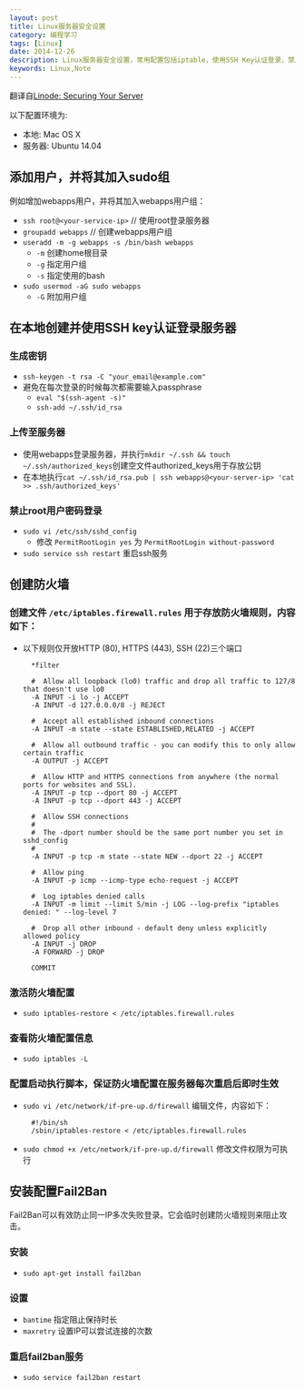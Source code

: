 ```yaml
---
layout: post
title: Linux服务器安全设置
category: 编程学习
tags: [Linux]
date: 2014-12-26
description: Linux服务器安全设置，常用配置包括iptable，使用SSH Key认证登录，禁用root密码登录，防火墙设置等
keywords: Linux,Note
---
```


翻译自[Linode: Securing Your Server](https://www.linode.com/docs/security/securing-your-server)

以下配置环境为:

* 本地: Mac OS X
* 服务器: Ubuntu 14.04

## 添加用户，并将其加入sudo组

例如增加webapps用户，并将其加入webapps用户组：

* `ssh root@<your-service-ip>` // 使用root登录服务器
* `groupadd webapps` // 创建webapps用户组
* `useradd -m -g webapps -s /bin/bash webapps`
    * `-m` 创建home根目录
    * `-g` 指定用户组
    * `-s` 指定使用的bash
* `sudo usermod -aG sudo webapps`
    * `-G` 附加用户组

## 在本地创建并使用SSH key认证登录服务器

### 生成密钥

* `ssh-keygen -t rsa -C "your_email@example.com"`
* 避免在每次登录的时候每次都需要输入passphrase
    * `eval "$(ssh-agent -s)"`
    * `ssh-add ~/.ssh/id_rsa`

### 上传至服务器

* 使用webapps登录服务器，并执行`mkdir ~/.ssh && touch ~/.ssh/authorized_keys`创建空文件authorized_keys用于存放公钥
* 在本地执行`cat ~/.ssh/id_rsa.pub | ssh webapps@<your-server-ip> 'cat >> .ssh/authorized_keys'`

### 禁止root用户密码登录

* `sudo vi /etc/ssh/sshd_config`
    * 修改 `PermitRootLogin yes` 为 `PermitRootLogin without-password`
* `sudo service ssh restart` 重启ssh服务

## 创建防火墙

### 创建文件 `/etc/iptables.firewall.rules` 用于存放防火墙规则，内容如下：

* 以下规则仅开放HTTP (80), HTTPS (443), SSH (22)三个端口

        *filter

        #  Allow all loopback (lo0) traffic and drop all traffic to 127/8 that doesn't use lo0
        -A INPUT -i lo -j ACCEPT
        -A INPUT -d 127.0.0.0/8 -j REJECT

        #  Accept all established inbound connections
        -A INPUT -m state --state ESTABLISHED,RELATED -j ACCEPT

        #  Allow all outbound traffic - you can modify this to only allow certain traffic
        -A OUTPUT -j ACCEPT

        #  Allow HTTP and HTTPS connections from anywhere (the normal ports for websites and SSL).
        -A INPUT -p tcp --dport 80 -j ACCEPT
        -A INPUT -p tcp --dport 443 -j ACCEPT

        #  Allow SSH connections
        #
        #  The -dport number should be the same port number you set in sshd_config
        #
        -A INPUT -p tcp -m state --state NEW --dport 22 -j ACCEPT

        #  Allow ping
        -A INPUT -p icmp --icmp-type echo-request -j ACCEPT

        #  Log iptables denied calls
        -A INPUT -m limit --limit 5/min -j LOG --log-prefix "iptables denied: " --log-level 7

        #  Drop all other inbound - default deny unless explicitly allowed policy
        -A INPUT -j DROP
        -A FORWARD -j DROP

        COMMIT

### 激活防火墙配置

* `sudo iptables-restore < /etc/iptables.firewall.rules`

### 查看防火墙配置信息

* `sudo iptables -L`

### 配置启动执行脚本，保证防火墙配置在服务器每次重启后即时生效

* `sudo vi /etc/network/if-pre-up.d/firewall` 编辑文件，内容如下：

        #!/bin/sh
        /sbin/iptables-restore < /etc/iptables.firewall.rules

* `sudo chmod +x /etc/network/if-pre-up.d/firewall` 修改文件权限为可执行

## 安装配置Fail2Ban

Fail2Ban可以有效防止同一IP多次失败登录。它会临时创建防火墙规则来阻止攻击。

### 安装

* `sudo apt-get install fail2ban`

### 设置

* `bantime` 指定阻止保持时长
* `maxretry` 设置IP可以尝试连接的次数

### 重启fail2ban服务

* `sudo service fail2ban restart`


